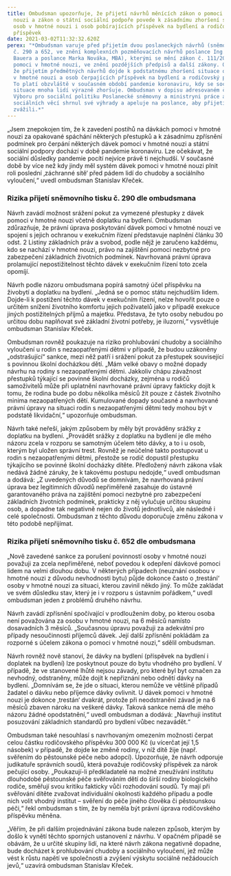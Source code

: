 ```yaml
---
title: Ombudsman upozorňuje, že přijetí návrhů měnících zákon o pomoci v hmotné
  nouzi a zákon o státní sociální podpoře povede k zásadnímu zhoršení situace
  osob v hmotné nouzi i osob pobírajících příspěvek na bydlení a rodičovský
  příspěvek
date: 2021-03-02T11:32:32.620Z
perex: "*Ombudsman varuje před přijetím dvou poslaneckých návrhů (sněmovní tisky
  č. 290 a 652, ve znění komplexních pozměňovacích návrhů poslance Ing. Jana
  Bauera a poslance Marka Nováka, MBA), kterými se mění zákon č. 111/2006 Sb., o
  pomoci v hmotné nouzi, ve znění pozdějších předpisů a další zákony. Obává se,
  že přijetím předmětných návrhů dojde k podstatnému zhoršení situace osob
  v hmotné nouzi a osob čerpajících příspěvek na bydlení a rodičovský příspěvek.
  To platí obzvláště v současném období pandemie koronaviru, kdy se sociální
  situace mnoha lidí výrazně zhoršuje. Ombudsman v dopisu adresovaném členům
  Výboru pro sociální politiku Poslanecké sněmovny a ministryni práce a
  sociálních věcí shrnul své výhrady a apeluje na poslance, aby přijetí návrhů
  zvážili.*"
---
```

„Jsem znepokojen tím, že k zavedení postihů na dávkách pomoci v hmotné nouzi za opakované spáchání některých přestupků a k zásadnímu zpřísnění podmínek pro čerpání některých dávek pomoci v hmotné nouzi a státní sociální podpory dochází v době pandemie koronaviru. Lze očekávat, že sociální důsledky pandemie pocítí nejvíce právě ti nejchudší. V současné době by více než kdy jindy měl systém dávek pomoci v hmotné nouzi plnit roli poslední ‚záchranné sítě‘ před pádem lidí do chudoby a sociálního vyloučení,“ uvedl ombudsman Stanislav Křeček.

### Rizika přijetí sněmovního tisku č. 290 dle ombudsmana

Návrh zavádí možnost srážení pokut za vymezené přestupky z dávek pomoci v hmotné nouzi včetně doplatku na bydlení. Ombudsman zdůrazňuje, že právní úprava poskytování dávek pomoci v hmotné nouzi ve spojení s jejich ochranou v exekučním řízení představuje naplnění článku 30 odst. 2 Listiny základních práv a svobod, podle nějž je zaručeno každému, kdo se nachází v hmotné nouzi, právo na zajištění pomoci nezbytné pro zabezpečení základních životních podmínek. Navrhovaná právní úprava prolamující nepostižitelnost těchto dávek v exekučním řízení toto zcela opomíjí.

Návrh podle názoru ombudsmana popírá samotný účel příspěvku na živobytí a doplatku na bydlení. „Jedná se o pomoc státu nejchudším lidem. Dojde-li k postižení těchto dávek v exekučním řízení, nelze hovořit pouze o určitém snížení životního komfortu jejich poživatelů jako v případě exekuce jiných postižitelných příjmů a majetku. Představa, že tyto osoby nebudou po určitou dobu naplňovat své základní životní potřeby, je iluzorní,“ vysvětluje ombudsman Stanislav Křeček.

Ombudsman rovněž poukazuje na riziko prohlubování chudoby a sociálního vyloučení u rodin s nezaopatřenými dětmi v případě, že budou uzákoněny „odstrašující“ sankce, mezi něž patří i srážení pokut za přestupek související s povinnou školní docházkou dětí. „Mám velké obavy o možné dopady návrhu na rodiny s nezaopatřenými dětmi. Jakkoliv chápu závažnost přestupků týkající se povinné školní docházky, zejména u rodičů samoživitelů může při uplatnění navrhované právní úpravy fakticky dojít k tomu, že rodina bude po dobu několika měsíců žít pouze z částek životního minima nezaopatřených dětí. Kumulované dopady současné a navrhované právní úpravy na situaci rodin s nezaopatřenými dětmi tedy mohou být v podstatě likvidační,“ upozorňuje ombudsman.

Návrh také neřeší, jakým způsobem by měly být prováděny srážky z doplatku na bydlení. „Provádět srážky z doplatku na bydlení je dle mého názoru zcela v rozporu se samotným účelem této dávky, a to i u osob, kterým byl uložen správní trest. Rovněž je neúčelné takto postupovat u rodin s nezaopatřenými dětmi, přestože se rodič dopustil přestupku týkajícího se povinné školní docházky dítěte. Předložený návrh zákona však nedává žádné záruky, že k takovému postupu nedojde,“ uvedl ombudsman a dodává: „Z uvedených důvodů se domnívám, že navrhovaná právní úprava bez legitimních důvodů nepřiměřeně zasahuje do ústavně garantovaného práva na zajištění pomoci nezbytné pro zabezpečení základních životních podmínek, prakticky z něj vylučuje určitou skupinu osob, a dopadne tak negativně nejen do životů jednotlivců, ale následně i celé společnosti. Ombudsman z těchto důvodu doporučuje změnu zákona v této podobě nepřijímat.

### Rizika přijetí sněmovního tisku č. 652 dle ombudsmana

„Nově zavedené sankce za porušení povinností osoby v hmotné nouzi považuji za zcela nepřiměřené, neboť povedou k odepření dávkové pomoci lidem na velmi dlouhou dobu. V některých případech (neuznání osobou v hmotné nouzi z důvodu nevhodnosti bytu) půjde dokonce často o ‚trestání‘ osoby v hmotné nouzi za situaci, kterou zavinil někdo jiný. To může zakládat ve svém důsledku stav, který je i v rozporu s ústavním pořádkem,“ uvedl ombudsman jeden z problémů druhého návrhu.

Návrh zavádí zpřísnění spočívající v prodloužením doby, po kterou osoba není považována za osobu v hmotné nouzi, na 6 měsíců namísto dosavadních 3 měsíců. „Současnou úpravu považuji za adekvátní pro případy nesoučinnosti příjemců dávek. Její další zpřísnění pokládám za rozporné s účelem zákona o pomoci v hmotné nouzi,“ sdělil ombudsman.

Návrh rovněž nově stanoví, že dávky na bydlení (příspěvek na bydlení i doplatek na bydlení) lze poskytnout pouze do bytu vhodného pro bydlení. V případě, že ve stanovené lhůtě nejsou závady, pro které byl byt označen za nevhodný, odstraněny, může dojít k nepřiznání nebo odnětí dávky na bydlení. „Domnívám se, že jde o situaci, kterou nemůže ve většině případů žadatel o dávku nebo příjemce dávky ovlivnit. U dávek pomoci v hmotné nouzi je dokonce ‚trestán‘ dvakrát, protože při neodstranění závad je na 6 měsíců zbaven nároku na veškeré dávky. Taková sankce nemá dle mého názoru žádné opodstatnění,“ uvedl ombudsman a dodává: „Navrhuji institut posuzování základních standardů pro bydlení vůbec nezavádět.“

Ombudsman také nesouhlasí s navrhovaným omezením možnosti čerpat celou částku rodičovského příspěvku 300 000 Kč (u vícerčat její 1,5 násobek) v případě, že dojde ke změně rodiny, v níž dítě žije (např. svěřením do pěstounské péče nebo adopcí). Upozorňuje, že návrh odporuje judikatuře správních soudů, která považuje rodičovský příspěvek za nárok pečující osoby. „Poukazují-li předkladatelé na možné zneužívání institutu dlouhodobé pěstounské péče svěřováním dětí do širší rodiny biologického rodiče, směřují svou kritiku fakticky vůči rozhodování soudů. Ty mají při svěřování dítěte zvažovat individuální okolnosti každého případu a podle nich volit vhodný institut – svěření do péče jiného člověka či pěstounskou péči,“ řekl ombudsman s tím, že by neměla být právní úprava rodičovského příspěvku měněna.

„Věřím, že při dalším projednávání zákona bude nalezen způsob, kterým by došlo k vynětí těchto sporných ustanovení z návrhu. V opačném případě se obávám, že u určité skupiny lidí, na které návrh zákona negativně dopadne, bude docházet k prohlubování chudoby a sociálního vyloučení, jež může vést k růstu napětí ve společnosti a zvýšení výskytu sociálně nežádoucích jevů,“ uzavírá ombudsman Stanislav Křeček.